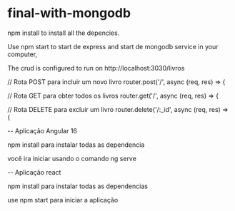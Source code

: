 # final-with-mongodb

npm install to install all the depencies.

Use npm start to start de express and start de mongodb service in your computer, 

The crud is configured to run on http://localhost:3030/livros 

// Rota POST para incluir um novo livro
router.post('/', async (req, res) => {

// Rota GET para obter todos os livros
router.get('/', async (req, res) => {

// Rota DELETE para excluir um livro
router.delete('/:_id', async (req, res) => {

-- Aplicação Angular 16 

npm install para instalar todas as dependencia

você ira iniciar usando o comando ng serve

-- Aplicação react 

npm install para instalar todas as dependencias

use npm start para iniciar a aplicação
